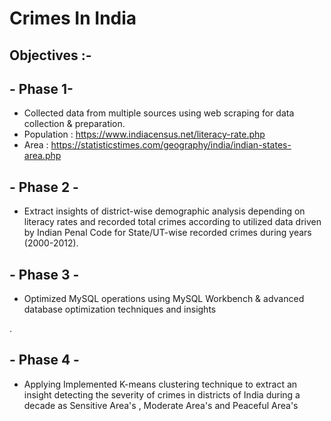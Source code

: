 # Crimes In India

## Objectives :-



## - Phase 1-  
- Collected data from multiple sources using web scraping for data collection & preparation.
- Population : https://www.indiacensus.net/literacy-rate.php
- Area : https://statisticstimes.com/geography/india/indian-states-area.php



## - Phase 2 - 
- Extract insights of  district-wise demographic analysis depending on literacy rates and recorded total crimes according to utilized data driven by Indian Penal Code for State/UT-wise recorded crimes during years (2000-2012).



## - Phase 3 - 
- Optimized MySQL operations using MySQL Workbench & advanced database optimization techniques and insights

.

## - Phase 4 -
-  Applying Implemented K-means clustering technique to extract an insight detecting the severity of crimes in districts of India during a decade as Sensitive Area's , Moderate Area's and Peaceful Area's

